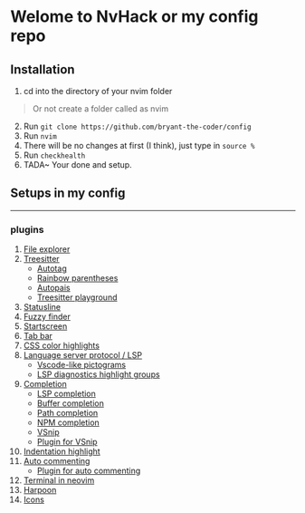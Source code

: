 # Welome to NvHack or my config repo

## Installation
1. cd into the directory of your nvim folder
  > Or not create a folder called as nvim
2. Run `git clone https://github.com/bryant-the-coder/config`
3. Run `nvim`
4. There will be no changes at first (I think), just type in `source %`
5. Run `checkhealth`
6. TADA~ Your done and setup.

## Setups in my config

---

### plugins
1. [File explorer](https://github.com/kyazdani42/nvim-tree.lua)
2. [Treesitter](https://github.com/nvim-treesitter/nvim-treesitter)
    -  [Autotag](https://github.com/windwp/nvim-ts-autotag)
    -  [Rainbow parentheses](https://github.com/p00f/nvim-ts-rainbow)
    -  [Autopais](https://github.com/windwp/nvim-autopairs)
    -  [Treesitter playground](https://github.com/nvim-treesitter/playground)
3. [Statusline](https://github.com/nvim-lualine/lualine.nvim)
4. [Fuzzy finder](https://github.com/nvim-telescope/telescope.nvim)
5. [Startscreen](https://github.com/glrpnir/dashboard-nvim)
6. [Tab bar](https://github.com/akinsho/bufferline.nvim)
7. [CSS color highlights](https://github.com/norcalli/nvim-colorizer.lua)
8. [Language server protocol / LSP](https://github.com/neovim/nvim-lspconfig)
    - [Vscode-like pictograms](https://github.com/onsails/lspkind-nvim)
    - [LSP diagnostics highlight groups](https://github.com/folke/lsp-colors.nvim)
9. [Completion](https://github.com/hrsh7th/nvim-cmp)
    - [LSP completion](https://github.com/hrsh7th/cmp-nvim-lsp)
    - [Buffer completion](https://github.com/hrsh7th/cmp-buffer)
    - [Path completion](https://github.com/hrsh7th/cmp-path)
    - [NPM completion](https://github.com/David-Kunz/cmp-npm)
    - [VSnip](https://github.com/hrsh7th/cmp-vsnip)
    - [Plugin for VSnip](https://github.com/hrsh7th/vim-vsnip)
10. [Indentation highlight](https://github.com/lukas-reineke/indent-blankline.nvim)
11. [Auto commenting](https://github.com/numToStr/Comment.nvim)
    - [Plugin for auto commenting](https://github.com/JoosepAlviste/nvim-ts-context-commentstring)
12. [Terminal in neovim](https://github.com/akinsho/toggleterm.nvim)
13. [Harpoon](https://github.com/ThePrimeagen/harpoon)
14. [Icons](https://github.com/kyazdani42/nvim-web-devicons)
